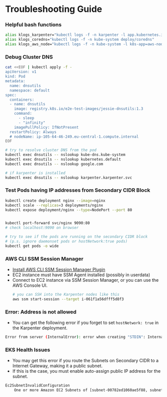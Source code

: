# Troubleshooting Guide

### Helpful bash functions

```bash
alias klogs_karpenter="kubectl logs -f -n karpenter -l app.kubernetes.io/name=karpenter"
alias klogs_coredns="kubectl logs -f -n kube-system deploy/coredns"
alias klogs_aws_node="kubectl logs -f -n kube-system -l k8s-app=aws-node"
```

### Debug Cluster DNS

```bash
cat <<EOF | kubectl apply -f -
apiVersion: v1
kind: Pod
metadata:
  name: dnsutils
  namespace: default
spec:
  containers:
  - name: dnsutils
    image: registry.k8s.io/e2e-test-images/jessie-dnsutils:1.3
    command:
      - sleep
      - "infinity"
    imagePullPolicy: IfNotPresent
  restartPolicy: Always
  # nodeName: ip-105-64-46-249.eu-central-1.compute.internal
EOF

# try to resolve cluster DNS from the pod
kubectl exec dnsutils -- nslookup kube-dns.kube-system
kubectl exec dnsutils -- nslookup kubernetes.default
kubectl exec dnsutils -- nslookup google.com

# if karpenter is installed
kubectl exec dnsutils -- nslookup karpenter.karpenter.svc
```

### Test Pods having IP addresses from Secondary CIDR Block

```bash
kubectl create deployment nginx --image=nginx
kubectl scale --replicas=3 deployments/nginx
kubectl expose deployment/nginx --type=NodePort --port 80


kubectl port-forward svc/nginx 9090:80
# check localhost:9090 on browser

# try to see if the pods are running on the secondary CIDR block
# (p.s. ignore daemonset pods or hostNetwork:true pods)
kubectl get pods -o wide
```

### AWS CLI SSM Session Manager

- [Install AWS CLI SSM Session Manager Plugin](https://docs.aws.amazon.com/systems-manager/latest/userguide/session-manager-working-with-install-plugin.html)
- EC2 instance must have SSM Agent installed (possibly in userdata)
- Connect to EC2 instance via SSM Session Manager, or you can use the AWS Console UI.
  ```bash
  # you can SSH into the Karpenter nodes like this
  aws ssm start-session --target i-061f1a56dfff5d8f3
  ```

### Error: Address is not allowed

- You can get the following error if you forget to set `hostNetwork: true` in the Karpenter deployment.

```bash
Error from server (InternalError): error when creating "STDIN": Internal error occurred: failed calling webhook "defaulting.webhook.karpenter.k8s.aws": failed to call webhook: Post "https://karpenter.karpenter.svc:8443/default/karpenter.k8s.aws?timeout=10s": Address is not allowed
```

### EKS Health Issues

- You may get this error if you route the Subnets on Secondary CIDR to a Internet Gateway, making it a public subnet.
- If this is the case, you must enable auto-assign public IP address for the subnet.

```bash
Ec2SubnetInvalidConfiguration
	One or more Amazon EC2 Subnets of [subnet-00782ed1060ae5f88, subnet-0af9794264f7165bc, subnet-0b974d5872910ab7b] for node group mymymy does not automatically assign public IP addresses to instances launched into it. If you want your instances to be assigned a public IP address, then you need to enable auto-assign public IP address for the subnet. See IP addressing in VPC guide: https://docs.aws.amazon.com/vpc/latest/userguide/vpc-ip-addressing.html#subnet-public-ip
```
